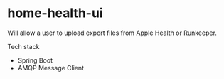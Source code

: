 # home-health-ui
Will allow a user to upload export files from Apple Health or Runkeeper.

Tech stack
  * Spring Boot
  * AMQP Message Client
